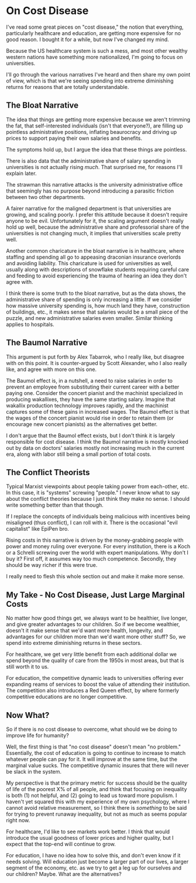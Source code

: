 

# On Cost Disease

I've read some great pieces on "cost disease," the notion that everything,
particularly healthcare and education, are getting more expensive for
no good reason. I bought it for a while, but now I've changed my mind.

Because the US healthcare system is such a mess, and most other wealthy
western nations have something more nationalized, I'm going to focus on
universities.

I'll go through the various narratives I've heard and then share my own
point of view, which is that we're seeing spending into extreme
diminishing returns for reasons that are totally understandable.

## The Bloat Narrative

The idea that things are getting more expensive because we aren't
trimming the fat, that self-interested individuals (isn't that everyone?),
are filling up pointless administrative positions, inflating beaurocracy
and driving up prices to support paying their own salaries and benefits.

The symptoms hold up, but I argue the idea that these things are pointless.

There is also data that the administrative share of salary spending in
universities is not actually rising *much*. That surprised me, for reasons
I'll explain later.

The strawman this narrative attacks is the university administrative office
that seemingly has no purpose beyond introducing a parasitic friction
between two other departments.

A fairer narrative for the maligned department is that universities are
growing, and scaling poorly. I prefer this attitude because it doesn't require
anyone to be evil. Unfortunately for it, the scaling argument doesn't really
hold up well, because the administrative share and professorial share
of the universities is not changing much, it implies that universities
scale pretty well.

Another common charicature in the bloat narrative is in healthcare, where
staffing and spending all go to appeasing draconian insurance overlords
and avoiding liability. This charicature is used for universities as well,
usually along with descriptions of snowflake students requiring careful
care and feeding to avoid experiencing the trauma of hearing an idea
they don't agree with.

I think there is some truth to the bloat narrative, but as the data shows,
the administrative share of spending is only increasing a little. If we
consider how massive university spending is, how much land they have,
construction of buildings, etc., it makes sense that salaries
would be a small piece of the puzzle, and new administrative salaries
even smaller. Similar thinking applies to hospitals.


## The Baumol Narrative

This argument is put forth by Alex Tabarrok, who I really like, but disagree
with on this point. It is counter-argued by Scott Alexander, who I also
really like, and agree with more on this one.

The Baumol effect is, in a nutshell, a need to raise salaries in order
to prevent an employee from substituting their current career with a
better paying one. Consider the concert pianist and the machinist
specialized in producing wakallixes, they have the same starting salary.
Imagine that wakallix production technology improves rapidly,
and the machinist captures some of these gains in increased wages. 
The Baumol effect is that the wages of the concert pianist would rise in
order to retain them (or encourage new concert pianists) as the alternatives
get better.

I don't argue that the Baumol effect exists, but I don't think it is
largely responsible for cost disease. I think the Baumol narrative
is mostly knocked out by data on doctors' salaries mostly not increasing
much in the current era, along with labor still being a small
portion of total costs.


## The Conflict Theorists

Typical Marxist viewpoints about people taking power from each-other, etc.
In this case, it is "systems" screwing "people." I never know what to say
about the conflict theories because I just think they make no sense.
I should write something better than that though.

If I replace the concepts of individuals being malicious with incentives
being misaligned (thus conflict), I can roll with it.
There is the occasional "evil capitalist" like EpiPen bro.

Rising costs in this narrative is driven by the money-grabbing people
with power and money ruling over everyone. For every institution, there
is a Koch or a Schrelli screwing over the world with expert manipulations.
Why don't I buy it? First off, it assumes way too much competence. Secondly,
they should be way richer if this were true.

I really need to flesh this whole section out and make it make more sense.


## My Take - No Cost Disease, Just Large Marginal Costs

No matter how good things get, we always want to be healthier, live longer,
and give greater advantages to our children. So if we become wealthier,
doesn't it make sense that we'd want more health, longevity, and advantages
for our children more than we'd want more other stuff? So, we spend
into extreme diminishing returns in these sectors.

For healthcare, we get very little benefit from each additional dollar we
spend beyond the quality of care from the 1950s in most areas, but that
is still worth it to us.

For education, the competitive dynamic leads to universities offering
ever expanding reams of services to boost the value of attending their
institution. The competition also introduces a Red Queen effect, by where
formerly competitive educations are no longer competitive.

## Now What?

So if there is no cost disease to overcome, what should we be doing
to improve life for humanity?

Well, the first thing is that "no cost disease" doesn't mean "no problem."
Essentially, the cost of education is going to continue to increase to
match whatever people can pay for it. It will improve at the same time,
but the marginal value sucks. The competitive dynamic insures that there
will never be slack in the system.

My perspective is that the primary metric for success should be the
quality of life of the poorest X% of all people, and think that focusing
on inequality is both (1) not helpful, and (2) going to lead us toward more
populism. I haven't yet squared this with my experience of my own psychology,
where I cannot avoid relative measurement, so I think there is *something* to
be said for trying to prevent runaway inequality, but not as much as seems
popular right now.

For healthcare, I'd like to see markets work better. I think that would
introduce the usual goodness of lower prices and higher quality, but I
expect that the top-end will continue to grow.

For education, I have no idea how to solve this, and don't even know if it
needs solving. Will education just become a larger part of our lives, a
larger segment of the economy, etc. as we try to get a leg up for ourselves
and our children? Maybe. What are the alternatives?

